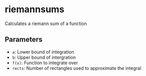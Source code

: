 # riemannsums
Calculates a riemann sum of a function
## Parameters
- `a`: Lower bound of integration
- `b`: Upper bound of intergration
- `f(x)`: Function to integrate over
- `rects`: Number of rectangles used to approximate the integral
